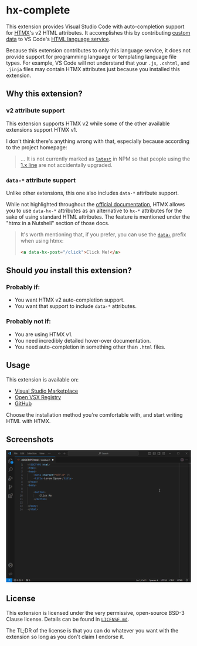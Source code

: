 # hx-complete

This extension provides Visual Studio Code with auto-completion support for [HTMX][htmx-main-page]'s v2 HTML attributes. It accomplishes this by contributing [custom data][vscode-custom-data] to VS Code's [HTML language service][vscode-html-languageservice].

Because this extension contributes to only this language service, it does not provide support for programming language or templating language file types. For example, VS Code will not understand that your `.js`, `.cshtml`, and `.jinja` files may contain HTMX attributes just because you installed this extension.

## Why this extension?

### v2 attribute support

This extension supports HTMX v2 while some of the other available extensions support HTMX v1.

I don't think there's anything wrong with that, especially because according to the project homepage:

> ... It is not currently marked as [`latest`](https://docs.npmjs.com/cli/v10/commands/npm-dist-tag#purpose) in NPM so that people using the [1.x line](https://v1.htmx.org/) are not accidentally upgraded.

### `data-*` attribute support

Unlike other extensions, this one also includes `data-*` attribute support.

While not highlighted throughout the [official documentation][htmx-docs], HTMX allows you to use `data-hx-*` attributes as an alternative to `hx-*` attributes for the sake of using standard HTML attributes. The feature is mentioned under the "htmx in a Nutshell" section of those docs.

> It's worth mentioning that, if you prefer, you can use the [`data-`](https://html.spec.whatwg.org/multipage/dom.html#attr-data-*) prefix when using htmx:
>
> ```html
> <a data-hx-post="/click">Click Me!</a>
> ```

## Should *you* install this extension?

### Probably if:

- You want HTMX v2 auto-completion support.
- You want that support to include `data-*` attributes.

### Probably not if: 

- You are using HTMX v1.
- You need incredibly detailed hover-over documentation.
- You need auto-completion in something other than `.html` files.

## Usage

This extension is available on:

- [Visual Studio Marketplace][visual-studio-marketplace]
- [Open VSX Registry][open-vsx-registry]
- [GitHub][github]

Choose the installation method you're comfortable with, and start writing HTML with HTMX.

## Screenshots

![auto-completion example][example-gif]

## License

This extension is licensed under the very permissive, open-source BSD-3 Clause license. Details can be found in [`LICENSE.md`](./LICENSE.md).

The TL;DR of the license is that you can do whatever you want with the extension so long as you don't claim I endorse it.


[example-gif]: https://github.com/pfeif/hx-complete/blob/main/static/example.gif?raw=true
[github]: https://github.com/pfeif/hx-complete
[htmx-docs]: https://htmx.org/docs/
[htmx-main-page]: https://htmx.org/
[open-vsx-registry]: https://open-vsx.org/extension/pfeif/hx-complete
[visual-studio-marketplace]: https://marketplace.visualstudio.com/items?itemName=pfeif.hx-complete
[vscode-custom-data]: https://github.com/microsoft/vscode-custom-data
[vscode-html-languageservice]: https://github.com/microsoft/vscode-html-languageservice